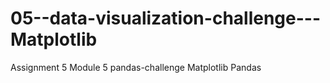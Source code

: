 # 05--data-visualization-challenge---Matplotlib
Assignment 5 Module 5 pandas-challenge Matplotlib Pandas
